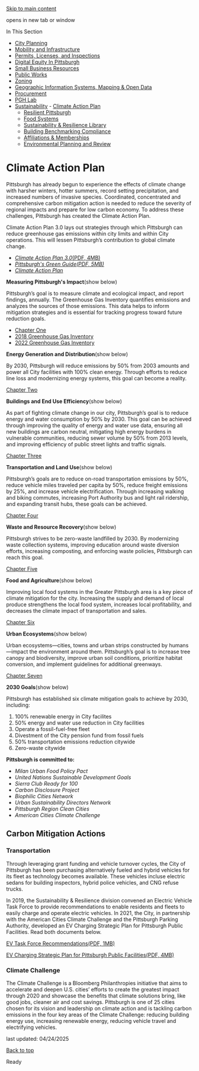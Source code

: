 [Skip to main content](https://www.pittsburghpa.gov/Business-Development/Sustainability/Climate-Action-Plan#main-content)

opens in new tab or window

In This Section

- [City Planning](https://www.pittsburghpa.gov/Business-Development/City-Planning)
- [Mobility and Infrastructure](https://www.pittsburghpa.gov/Business-Development/Mobility-and-Infrastructure)
- [Permits, Licenses, and Inspections](https://www.pittsburghpa.gov/Business-Development/Permits-Licenses-and-Inspections)
- [Digital Equity In Pittsburgh](https://www.pittsburghpa.gov/Business-Development/Digital-Equity-In-Pittsburgh)
- [Small Business Resources](https://www.pittsburghpa.gov/Business-Development/Small-Business-Resources)
- [Public Works](https://www.pittsburghpa.gov/Business-Development/Public-Works)
- [Zoning](https://www.pittsburghpa.gov/Business-Development/Zoning)
- [Geographic Information Systems, Mapping & Open Data](https://www.pittsburghpa.gov/Business-Development/Geographic-Information-Systems-Mapping-Open-Data)
- [Procurement](https://www.pittsburghpa.gov/Business-Development/Procurement)
- [PGH Lab](https://www.pittsburghpa.gov/Business-Development/PGH-Lab)
- [Sustainability](https://www.pittsburghpa.gov/Business-Development/Sustainability)  - [Climate Action Plan](https://www.pittsburghpa.gov/Business-Development/Sustainability/Climate-Action-Plan)
  - [Resilient Pittsburgh](https://www.pittsburghpa.gov/Business-Development/Sustainability/Resilient-Pittsburgh)
  - [Food Systems](https://www.pittsburghpa.gov/Business-Development/Sustainability/Food-Systems)
  - [Sustainability & Resilience Library](https://www.pittsburghpa.gov/Business-Development/Sustainability/Sustainability-Resilience-Library)
  - [Building Benchmarking Compliance](https://www.pittsburghpa.gov/Business-Development/Sustainability/Building-Benchmarking-Compliance)
  - [Affiliations & Memberships](https://www.pittsburghpa.gov/Business-Development/Sustainability/Affiliations-Memberships)
  - [Environmental Planning and Review](https://www.pittsburghpa.gov/Business-Development/Sustainability/Environmental-Planning-and-Review)

# Climate Action Plan

Pittsburgh has already begun to experience the effects of climate change with harsher winters, hotter summers, record setting precipitation, and increased numbers of invasive species. Coordinated, concentrated and comprehensive carbon mitigation action is needed to reduce the severity of regional impacts and prepare for low carbon economy. To address these challenges, Pittsburgh has created the Climate Action Plan.

Climate Action Plan 3.0 lays out strategies through which Pittsburgh can reduce greenhouse gas emissions within city limits and within City operations. This will lessen Pittsburgh’s contribution to global climate change.

- [_Climate Action Plan 3.0_(PDF, 4MB)](https://www.pittsburghpa.gov/files/assets/city/v/1/dcp/documents/7101_pittsburgh_climate_action_plan_3.0.pdf)
- _[Pittsburgh's Green Guide(PDF, 5MB)](https://www.pittsburghpa.gov/files/assets/city/v/1/dcp/documents/7102_pittsburgh_residents__green_guide.pdf)_
- [_Climate Action Plan_](https://www.youtube.com/watch?v=VcUqkRhYV6E)

**Measuring Pittsburgh's Impact**(show below)

Pittsburgh’s goal is to measure climate and ecological impact, and report findings, annually. The Greenhouse Gas Inventory quantifies emissions and analyzes the sources of those emissions. This data helps to inform mitigation strategies and is essential for tracking progress toward future reduction goals.

- [Chapter One](https://www.pittsburghpa.gov/Business-Development/Sustainability/Climate-Action-Plan)
- [2018 Greenhouse Gas Inventory](https://www.pittsburghpa.gov/Business-Development/Sustainability/Climate-Action-Plan)
- [2022 Greenhouse Gas Inventory](https://www.pittsburghpa.gov/files/assets/city/v/1/dcp/documents/sustainability/pgh-2022-ghg-inventory.pdf)

**Energy Generation and Distribution**(show below)

By 2030, Pittsburgh will reduce emissions by 50% from 2003 amounts and power all City facilities with 100% clean energy. Through efforts to reduce line loss and modernizing energy systems, this goal can become a reality.

[Chapter Two](https://www.pittsburghpa.gov/Business-Development/Sustainability/Climate-Action-Plan)

**Buildings and End Use Efficiency**(show below)

As part of fighting climate change in our city, Pittsburgh’s goal is to reduce energy and water consumption by 50% by 2030. This goal can be achieved through improving the quality of energy and water use data, ensuring all new buildings are carbon neutral, mitigating high energy burdens in vulnerable communities, reducing sewer volume by 50% from 2013 levels, and improving efficiency of public street lights and traffic signals.

[Chapter Three](https://www.pittsburghpa.gov/Business-Development/Sustainability/Climate-Action-Plan)

**Transportation and Land Use**(show below)

Pittsburgh’s goals are to reduce on-road transportation emissions by 50%, reduce vehicle miles traveled per capita by 50%, reduce freight emissions by 25%, and increase vehicle electrification. Through increasing walking and biking commutes, increasing Port Authority bus and light rail ridership, and expanding transit hubs, these goals can be achieved.

[Chapter Four](https://www.pittsburghpa.gov/Business-Development/Sustainability/Climate-Action-Plan)

**Waste and Resource Recovery**(show below)

Pittsburgh strives to be zero-waste landfilled by 2030. By modernizing waste collection systems, improving education around waste diversion efforts, increasing composting, and enforcing waste policies, Pittsburgh can reach this goal.

[Chapter Five](https://www.pittsburghpa.gov/Business-Development/Sustainability/Climate-Action-Plan)

**Food and Agriculture**(show below)

Improving local food systems in the Greater Pittsburgh area is a key piece of climate mitigation for the city. Increasing the supply and demand of local produce strengthens the local food system, increases local profitability, and decreases the climate impact of transportation and sales.

[Chapter Six](https://www.pittsburghpa.gov/Business-Development/Sustainability/Climate-Action-Plan)

**Urban Ecosystems**(show below)

Urban ecosystems—cities, towns and urban strips constructed by humans—impact the environment around them. Pittsburgh’s goal is to increase tree canopy and biodiversity, improve urban soil conditions, prioritize habitat conversion, and implement guidelines for additional greenways.

[Chapter Seven](https://www.pittsburghpa.gov/Business-Development/Sustainability/Climate-Action-Plan)

**2030 Goals**(show below)

Pittsburgh has established six climate mitigation goals to achieve by 2030, including:

1. 100% renewable energy in City facilites
2. 50% energy and water use reduction in City facilities
3. Operate a fossil-fuel-free fleet
4. Divestment of the City pension fund from fossil fuels
5. 50% transportation emissions reduction citywide
6. Zero-waste citywide

**Pittsburgh is committed to:**

- _Milan Urban Food Policy Pact_
- _United Nations Sustainable Development Goals_
- _Sierra Club Ready for 100_
- _Carbon Disclosure Project_
- _Biophilic Cities Network_
- _Urban Sustainability Directors Network_
- _Pittsburgh Region Clean Cities_
- _American Cities Climate Challenge_

## Carbon Mitigation Actions

### Transportation

Through leveraging grant funding and vehicle turnover cycles, the City of Pittsburgh has been purchasing alternatively fueled and hybrid vehicles for its fleet as technology becomes available. These vehicles incluse electric sedans for building inspectors, hybrid police vehicles, and CNG refuse trucks.

In 2019, the Sustainability & Resilience division convened an Electric Vehicle Task Force to provide recommendations to enable residents and fleets to easily charge and operate electric vehicles. In 2021, the City, in partnership with the American Cities Climate Challenge and the Pittsburgh Parking Authority, developed an EV Charging Strategic Plan for Pittsburgh Public Facilities. Read both documents below.

[EV Task Force Recommendations(PDF, 1MB)](https://www.pittsburghpa.gov/files/assets/city/v/1/dcp/documents/8371_ev_task_force_recommendations.pdf)

[EV Charging Strategic Plan for Pittsburgh Public Facilities(PDF, 4MB)](https://www.pittsburghpa.gov/files/assets/city/v/1/dcp/documents/13902_final_2021_pgh_ev_strategic_plan.pdf)

### Climate Challenge

The Climate Challenge is a Bloomberg Philanthropies initiative that aims to accelerate and deepen U.S. cities’ efforts to create the greatest impact through 2020 and showcase the benefits that climate solutions bring, like good jobs, cleaner air and cost savings. Pittsburgh is one of 25 cities chosen for its vision and leadership on climate action and is tackling carbon emissions in the four key areas of the Climate Challenge: reducing building energy use, increasing renewable energy, reducing vehicle travel and electrifying vehicles.

last updated: 04/24/2025

[Back to top](https://www.pittsburghpa.gov/Business-Development/Sustainability/Climate-Action-Plan#body-top)

Ready
